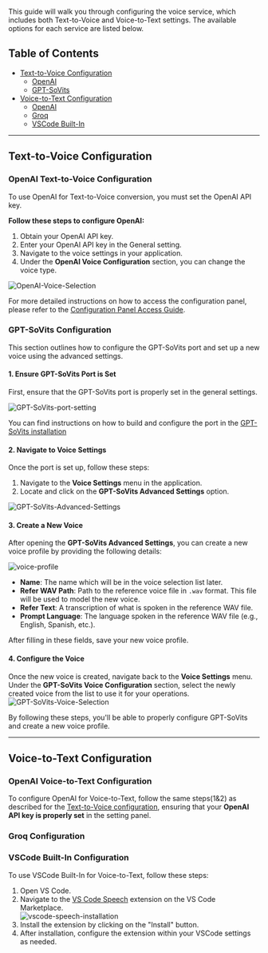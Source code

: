 

This guide will walk you through configuring the voice service, which includes both Text-to-Voice and Voice-to-Text settings. The available options for each service are listed below.

## Table of Contents
- [Text-to-Voice Configuration](#text-to-voice-configuration)
  - [OpenAI](#openai-text-to-voice-configuration)
  - [GPT-SoVits](#gpt-sovits-configuration)
- [Voice-to-Text Configuration](#voice-to-text-configuration)
  - [OpenAI](#openai-voice-to-text-configuration)
  - [Groq](#groq-voice-to-text-configuration)
  - [VSCode Built-In](#vscode-built-in-voice-to-text-configuration)

---

## Text-to-Voice Configuration

### OpenAI Text-to-Voice Configuration

To use OpenAI for Text-to-Voice conversion, you must set the OpenAI API key.  

**Follow these steps to configure OpenAI:**

1. Obtain your OpenAI API key.
2. Enter your OpenAI API key in the General setting.
3. Navigate to the voice settings in your application.
4. Under the **OpenAI Voice Configuration** section, you can change the voice type.  

![OpenAI-Voice-Selection](/img/voice-service/configuration/OpenAI-Voice-Selection.png)  

For more detailed instructions on how to access the configuration panel, please refer to the [Configuration Panel Access Guide](docs/docs/getting-started/configuration.md#configuring-the-model-service-api-key).

### GPT-SoVits Configuration

This section outlines how to configure the GPT-SoVits port and set up a new voice using the advanced settings.

#### 1. Ensure GPT-SoVits Port is Set

First, ensure that the GPT-SoVits port is properly set in the general settings.  

![GPT-SoVits-port-setting](/img/voice-service/configuration/GPT-SoVits-port-setting.png)  

You can find instructions on how to build and configure the port in the [GPT-SoVits installation](./installation.md#gpt-sovits-installation)

#### 2. Navigate to Voice Settings

Once the port is set up, follow these steps:

1. Navigate to the **Voice Settings** menu in the application.
2. Locate and click on the **GPT-SoVits Advanced Settings** option.  

![GPT-SoVits-Advanced-Settings](/img/voice-service/configuration/GPT-SoVits-Advanced-Settings.png)

#### 3. Create a New Voice

After opening the **GPT-SoVits Advanced Settings**, you can create a new voice profile by providing the following details:  

![voice-profile](/img/voice-service/configuration/voice-profile.png)

- **Name**: The name which will be in the voice selection list later.
- **Refer WAV Path**: Path to the reference voice file in `.wav` format. This file will be used to model the new voice.
- **Refer Text**: A transcription of what is spoken in the reference WAV file.
- **Prompt Language**: The language spoken in the reference WAV file (e.g., English, Spanish, etc.).

After filling in these fields, save your new voice profile.

#### 4. Configure the Voice

Once the new voice is created, navigate back to the **Voice Settings** menu. Under the **GPT-SoVits Voice Configuration** section, select the newly created voice from the list to use it for your operations.  
![GPT-SoVits-Voice-Selection](/img/voice-service/configuration/GPT-SoVits-Voice-Selection.png)

By following these steps, you'll be able to properly configure GPT-SoVits and create a new voice profile.

--- 

## Voice-to-Text Configuration
### OpenAI Voice-to-Text Configuration
To configure OpenAI for Voice-to-Text, follow the same steps(1&2) as described for the [Text-to-Voice configuration](#openai-text-to-voice-configuration), ensuring that your **OpenAI API key is properly set** in the setting panel.
### Groq Configuration
### VSCode Built-In Configuration
To use VSCode Built-In for Voice-to-Text, follow these steps:

1. Open VS Code.
2. Navigate to the [VS Code Speech](https://marketplace.visualstudio.com/items?itemName=ms-vscode.vscode-speech) extension on the VS Code Marketplace.  
![vscode-speech-installation](/img/voice-service/configuration/vscode-speech-installation.png)
3. Install the extension by clicking on the "Install" button.
4. After installation, configure the extension within your VSCode settings as needed.